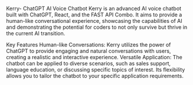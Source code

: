 Kerry- ChatGPT AI Voice Chatbot
Kerry is an advanced AI voice chatbot built with ChatGPT, React, and the FAST API Combo. It aims to provide a human-like conversational experience, showcasing the capabilities of AI and demonstrating the potential for coders to not only survive but thrive in the current AI transition.

Key Features
Human-like Conversations: Kerry utilizes the power of ChatGPT to provide engaging and natural conversations with users, creating a realistic and interactive experience.
Versatile Application: The chatbot can be applied to diverse scenarios, such as sales support, language education, or discussing specific topics of interest. Its flexibility allows you to tailor the chatbot to your specific application requirements.

